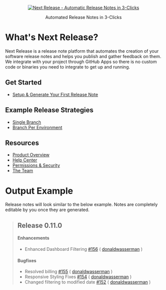 <p align="center"><a href="https://www.nextrelease.io"><img src="https://next-release-public-assets.s3.us-east-2.amazonaws.com/NextRelease_Color_Stacked-100.png" alt="Next Release - Automatic Release Notes in 3-Clicks"></a></p>
<p align="center">Automated Release Notes in 3-Clicks</p>


# What's Next Release?
Next Release is a release note platform that automates the creation of your 
software release notes and helps you publish and gather feedback on them. We 
integrate with your project through GitHub Apps so there is no custom code 
or binaries you need to integrate to get up and running.

## Get Started
* [Setup & Generate Your First Release Note](https://my.nextrelease.io)

## Example Release Strategies
* [Single Branch](https://github.com/nextreleaseio/example-single-branch)
* [Branch Per Environment](https://github.com/nextreleaseio/example-branch-per-environment)

## Resources
* [Product Overview](https://www.nextrelease.io)
* [Help Center](https://help.nextrelease.io/en/)
* [Permissions & Security](https://www.nextrelease.io/permissions-and-security/)
* [The Team](https://www.nextrelease.io/about-us/)

# Output Example #
Release notes will look similar to the below example. Notes are completely editable
by you once they are generated.
> ## Release 0.11.0
> #### Enhancements 
> - Enhanced Dashboard Filtering [#156](https://github.com/nextreleaseio/frontend/pull/156) ( [donaldwasserman](https://github.com/donaldwasserman) )
>
> #### Bugfixes 
> - Resolved billing [#155](https://github.com/nextreleaseio/frontend/pull/155) ( [donaldwasserman](https://github.com/donaldwasserman) )
> - Responsive Styling Fixes [#154](https://github.com/nextreleaseio/frontend/pull/154) ( [donaldwasserman](https://github.com/donaldwasserman) )
> - Changed filtering to modified date [#152](https://github.com/nextreleaseio/frontend/pull/152) ( [donaldwasserman](https://github.com/donaldwasserman) )

